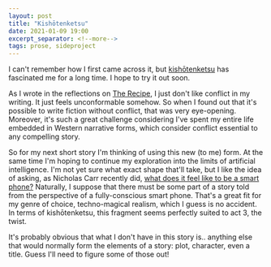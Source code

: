```yaml
---
layout: post
title: "Kishōtenketsu"
date: 2021-01-09 19:00
excerpt_separator: <!--more-->
tags: prose, sideproject
---
```


I can't remember how I first came across it, but [kishōtenketsu](https://stilleatingoranges.tumblr.com/post/25153960313/the-significance-of-plot-without-conflict) has fascinated me for a long time. I hope to try it out soon.

<!--more-->

As I wrote in the reflections on [The Recipe](https://www.amazon.com/Recipe-Shai-Sachs-ebook/dp/B08RBLN1YP), I just don't like conflict in my writing. It just feels unconformable somehow. So when I found out that it's possible to write fiction without conflict, that was very eye-opening. Moreover, it's such a great challenge considering I've spent my entire life embedded in Western narrative forms, which consider conflict essential to any compelling story.

So for my next short story I'm thinking of using this new \(to me\) form. At the same time I'm hoping to continue my exploration into the limits of artificial intelligence. I'm not yet sure what exact shape that'll take, but I like the idea of asking, as Nicholas Carr recently did, [what does it feel like to be a smart phone?](http://www.roughtype.com/?p=8528) Naturally, I suppose that there must be some part of a story told from the perspective of a fully-conscious smart phone. That's a great fit for my genre of choice, techno-magical realism, which I guess is no accident. In terms of kishōtenketsu, this fragment seems perfectly suited to act 3, the twist.

It's probably obvious that what I don't have in this story is.. anything else that would normally form the elements of a story: plot, character, even a title. Guess I'll need to figure some of those out!